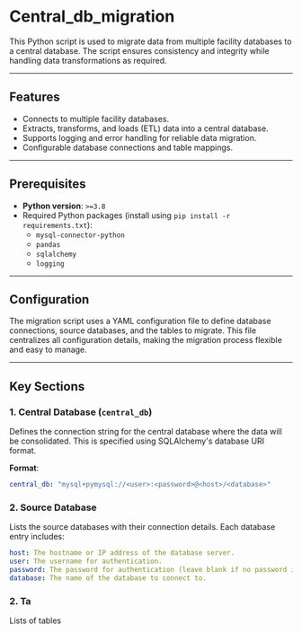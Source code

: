 # Central_db_migration

This Python script is used to migrate data from multiple facility databases to a central database. The script ensures consistency and integrity while handling data transformations as required.

---

## Features

- Connects to multiple facility databases.
- Extracts, transforms, and loads (ETL) data into a central database.
- Supports logging and error handling for reliable data migration.
- Configurable database connections and table mappings.

---

## Prerequisites

- **Python version**: `>=3.8`
- Required Python packages (install using `pip install -r requirements.txt`):
  - `mysql-connector-python`
  - `pandas`
  - `sqlalchemy`
  - `logging`

---

## Configuration

The migration script uses a YAML configuration file to define database connections, source databases, and the tables to migrate. This file centralizes all configuration details, making the migration process flexible and easy to manage.

---

## Key Sections

### 1. **Central Database (`central_db`)**

Defines the connection string for the central database where the data will be consolidated. This is specified using SQLAlchemy's database URI format.

**Format**:  
```yaml
central_db: "mysql+pymysql://<user>:<password>@<host>/<database>"
```


### 2. Source Database 

Lists the source databases with their connection details. Each database entry includes:

```yaml
host: The hostname or IP address of the database server.
user: The username for authentication.
password: The password for authentication (leave blank if no password is required).
database: The name of the database to connect to.
```

### 2. Ta 

Lists of tables


